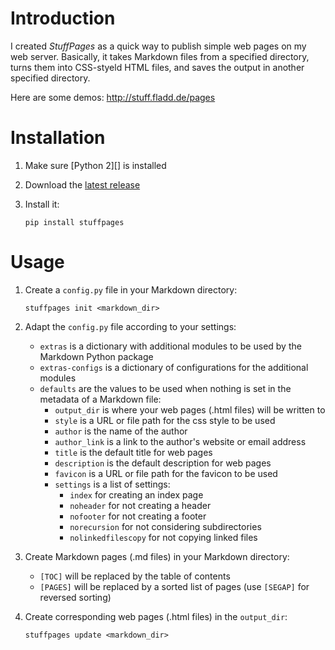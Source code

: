Introduction 
============ 
 
I created _StuffPages_ as a quick way to publish simple web pages on my web server. Basically, it takes Markdown files from a specified directory, turns them into CSS-styeld HTML files, and saves the output in another specified directory. 

Here are some demos: http://stuff.fladd.de/pages

 
Installation 
============ 
 
1. Make sure [Python 2][] is installed 
 
2. Download the [latest release][]

3. Install it:
    ```
    pip install stuffpages
    ```

[latest release]: https://github.com/fladd/StuffPages/releases/latest 
 
 
Usage 
===== 
 
1. Create a `config.py` file in your Markdown directory:
    ```
    stuffpages init <markdown_dir>
    ```

2. Adapt the `config.py` file according to your settings: 
    * `extras` is a dictionary with additional modules to be used by the Markdown Python package 
    * `extras-configs` is a dictionary of configurations for the additional modules 
    * `defaults` are the values to be used when nothing is set in the metadata of a Markdown file: 
        * `output_dir` is where your web pages (.html files) will be written to 
        * `style` is a URL or file path for the css style to be used 
        * `author` is the name of the author
        * `author_link` is a link to the author's website or email address
        * `title` is the default title for web pages 
        * `description` is the default description for web pages
        * `favicon` is a URL or file path for the favicon to be used 
        * `settings` is a list of settings:
            * `index` for creating an index page
            * `noheader` for not creating a header 
            * `nofooter` for not creating a footer
            * `norecursion` for not considering subdirectories
            * `nolinkedfilescopy` for not copying linked files

3. Create Markdown pages (.md files) in your Markdown directory:
   * `[TOC]` will be replaced by the table of contents
   * `[PAGES]` will be replaced by a sorted list of pages (use `[SEGAP]` for reversed sorting)

4. Create corresponding web pages (.html files) in the `output_dir`:
    ```
    stuffpages update <markdown_dir>
    ```
